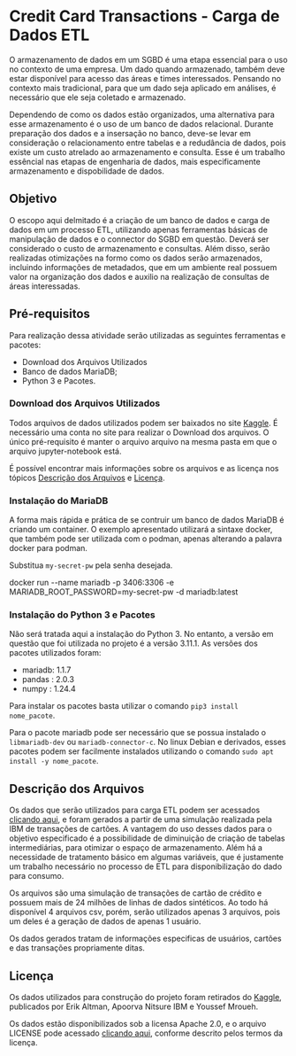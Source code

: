 # Credit Card Transactions - Carga de Dados ETL

O armazenamento de dados em um SGBD é uma etapa essencial para o uso no contexto de uma empresa. Um dado quando armazenado, também deve estar disponível para acesso das áreas e times interessados. Pensando no contexto mais tradicional, para que um dado seja aplicado em análises, é necessário que ele seja coletado e armazenado.

Dependendo de como os dados estão organizados, uma alternativa para esse armazenamento é o uso de um banco de dados relacional. Durante preparação dos dados e a insersação no banco, deve-se levar em consideração o relacionamento entre tabelas e a redudância de dados, pois existe um custo atrelado ao armazenamento e consulta. Esse é um trabalho essêncial nas etapas de engenharia de dados, mais especificamente armazenamento e dispobilidade de dados.


## Objetivo

O escopo aqui delmitado é a criação de um banco de dados e carga de dados em um processo ETL, utilizando apenas ferramentas básicas de manipulação de dados e o connector do SGBD em questão. Deverá ser considerado o custo de armazenamento e consultas. Além disso, serão realizadas otimizações na formo como os dados serão armazenados, incluindo informações de metadados, que em um ambiente real possuem valor na organização dos dados e auxilio na realização de consultas de áreas interessadas.

## Pré-requisitos

Para realização dessa atividade serão utilizadas as seguintes ferramentas e pacotes:

* Download dos Arquivos Utilizados
* Banco de dados MariaDB;
* Python 3 e Pacotes.

### Download dos Arquivos Utilizados

Todos arquivos de dados utilizados podem ser baixados no site [Kaggle](https://www.kaggle.com/datasets/ealtman2019/credit-card-transactions/discussion/277100). É necessário uma conta no site para realizar o Download dos arquivos. O único pré-requisito é manter o arquivo arquivo na mesma pasta em que o arquivo jupyter-notebook está.

É possível encontrar mais informações sobre os arquivos e as licença nos tópicos [Descrição dos Arquivos](#descrição) e [Licença](#licença).

### Instalação do MariaDB
 
A forma mais rápida e prática de se contruir um banco de dados MariaDB é criando um container. O exemplo apresentado utilizará a sintaxe docker, que também pode ser utilizada com o podman, apenas alterando a palavra docker para podman.

Substitua `my-secret-pw` pela senha desejada.

docker run --name mariadb -p 3406:3306 -e MARIADB_ROOT_PASSWORD=my-secret-pw -d mariadb:latest

### Instalação do Python 3 e Pacotes

Não será tratada aqui a instalação do Python 3. No entanto, a versão em questão que foi utilizada no projeto é a versão 3.11.1. As versões dos pacotes utilizados foram:

* mariadb: 1.1.7
* pandas : 2.0.3
* numpy  : 1.24.4

Para instalar os pacotes basta utilizar o comando `pip3 install nome_pacote`. 

Para o pacote mariadb pode ser necessário que se possua instalado o `libmariadb-dev` ou `mariadb-connector-c`. No linux Debian e derivados, esses pacotes podem ser facilmente instalados utilizando o comando `sudo apt install -y nome_pacote`.


## Descrição dos Arquivos <a name="descrição"></a>

Os dados que serão utilizados para carga ETL podem ser acessados [clicando aqui](https://www.kaggle.com/datasets/ealtman2019/credit-card-transactions/discussion/277100), e foram gerados a partir de uma simulação realizada pela IBM de transações de cartões. A vantagem do uso desses dados para o objetivo especificado é a possibilidade de diminuição de criação de tabelas intermediárias, para otimizar o espaço de armazenamento. Além há a necessidade de tratamento básico em algumas variáveis, que é justamente um trabalho necessário no processo de ETL para disponibilização do dado para consumo.

Os arquivos são uma simulação de transações de cartão de crédito e possuem mais de 24 milhões de linhas de dados sintéticos. Ao todo há disponível 4 arquivos csv, porém, serão utilizados apenas 3 arquivos, pois um deles é a geração de dados de apenas 1 usuário.

Os dados gerados tratam de informações especificas de usuários, cartões e das transações propriamente ditas.


## Licença

Os dados utilizados para construção do projeto foram retirados do [Kaggle](https://www.kaggle.com/datasets/ealtman2019/credit-card-transactions/discussion/277100), publicados por Erik Altman, Apoorva Nitsure IBM e Youssef Mroueh.

Os dados estão disponibilizados sob a licensa Apache 2.0, e o arquivo LICENSE pode acessado [clicando aqui](./LICENSE), conforme descrito pelos termos da licença.
